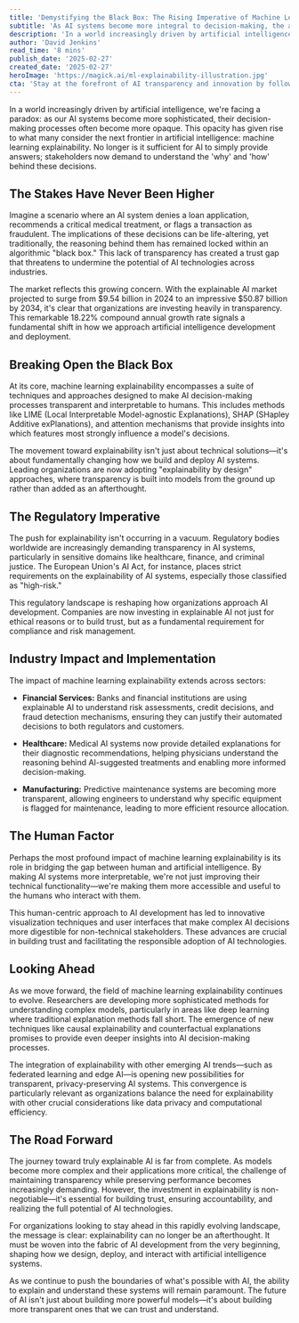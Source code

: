 ```yaml
---
title: 'Demystifying the Black Box: The Rising Imperative of Machine Learning Explainability'
subtitle: 'As AI systems become more integral to decision-making, the ability to understand their reasoning has never been more crucial'
description: 'In a world increasingly driven by artificial intelligence, we\'re facing a paradox: as our AI systems become more sophisticated, their decision-making processes often become more opaque. This opacity has given rise to what many consider the next frontier in artificial intelligence: machine learning explainability.'
author: 'David Jenkins'
read_time: '8 mins'
publish_date: '2025-02-27'
created_date: '2025-02-27'
heroImage: 'https://magick.ai/ml-explainability-illustration.jpg'
cta: 'Stay at the forefront of AI transparency and innovation by following us on LinkedIn for regular insights into the evolving landscape of explainable AI and other cutting-edge developments in artificial intelligence.'
---
```


In a world increasingly driven by artificial intelligence, we're facing a paradox: as our AI systems become more sophisticated, their decision-making processes often become more opaque. This opacity has given rise to what many consider the next frontier in artificial intelligence: machine learning explainability. No longer is it sufficient for AI to simply provide answers; stakeholders now demand to understand the 'why' and 'how' behind these decisions.

## The Stakes Have Never Been Higher

Imagine a scenario where an AI system denies a loan application, recommends a critical medical treatment, or flags a transaction as fraudulent. The implications of these decisions can be life-altering, yet traditionally, the reasoning behind them has remained locked within an algorithmic "black box." This lack of transparency has created a trust gap that threatens to undermine the potential of AI technologies across industries.

The market reflects this growing concern. With the explainable AI market projected to surge from $9.54 billion in 2024 to an impressive $50.87 billion by 2034, it's clear that organizations are investing heavily in transparency. This remarkable 18.22% compound annual growth rate signals a fundamental shift in how we approach artificial intelligence development and deployment.

## Breaking Open the Black Box

At its core, machine learning explainability encompasses a suite of techniques and approaches designed to make AI decision-making processes transparent and interpretable to humans. This includes methods like LIME (Local Interpretable Model-agnostic Explanations), SHAP (SHapley Additive exPlanations), and attention mechanisms that provide insights into which features most strongly influence a model's decisions.

The movement toward explainability isn't just about technical solutions—it's about fundamentally changing how we build and deploy AI systems. Leading organizations are now adopting "explainability by design" approaches, where transparency is built into models from the ground up rather than added as an afterthought.

## The Regulatory Imperative

The push for explainability isn't occurring in a vacuum. Regulatory bodies worldwide are increasingly demanding transparency in AI systems, particularly in sensitive domains like healthcare, finance, and criminal justice. The European Union's AI Act, for instance, places strict requirements on the explainability of AI systems, especially those classified as "high-risk."

This regulatory landscape is reshaping how organizations approach AI development. Companies are now investing in explainable AI not just for ethical reasons or to build trust, but as a fundamental requirement for compliance and risk management.

## Industry Impact and Implementation

The impact of machine learning explainability extends across sectors:

- **Financial Services:** Banks and financial institutions are using explainable AI to understand risk assessments, credit decisions, and fraud detection mechanisms, ensuring they can justify their automated decisions to both regulators and customers.

- **Healthcare:** Medical AI systems now provide detailed explanations for their diagnostic recommendations, helping physicians understand the reasoning behind AI-suggested treatments and enabling more informed decision-making.

- **Manufacturing:** Predictive maintenance systems are becoming more transparent, allowing engineers to understand why specific equipment is flagged for maintenance, leading to more efficient resource allocation.

## The Human Factor

Perhaps the most profound impact of machine learning explainability is its role in bridging the gap between human and artificial intelligence. By making AI systems more interpretable, we're not just improving their technical functionality—we're making them more accessible and useful to the humans who interact with them.

This human-centric approach to AI development has led to innovative visualization techniques and user interfaces that make complex AI decisions more digestible for non-technical stakeholders. These advances are crucial in building trust and facilitating the responsible adoption of AI technologies.

## Looking Ahead

As we move forward, the field of machine learning explainability continues to evolve. Researchers are developing more sophisticated methods for understanding complex models, particularly in areas like deep learning where traditional explanation methods fall short. The emergence of new techniques like causal explainability and counterfactual explanations promises to provide even deeper insights into AI decision-making processes.

The integration of explainability with other emerging AI trends—such as federated learning and edge AI—is opening new possibilities for transparent, privacy-preserving AI systems. This convergence is particularly relevant as organizations balance the need for explainability with other crucial considerations like data privacy and computational efficiency.

## The Road Forward

The journey toward truly explainable AI is far from complete. As models become more complex and their applications more critical, the challenge of maintaining transparency while preserving performance becomes increasingly demanding. However, the investment in explainability is non-negotiable—it's essential for building trust, ensuring accountability, and realizing the full potential of AI technologies.

For organizations looking to stay ahead in this rapidly evolving landscape, the message is clear: explainability can no longer be an afterthought. It must be woven into the fabric of AI development from the very beginning, shaping how we design, deploy, and interact with artificial intelligence systems.

As we continue to push the boundaries of what's possible with AI, the ability to explain and understand these systems will remain paramount. The future of AI isn't just about building more powerful models—it's about building more transparent ones that we can trust and understand.